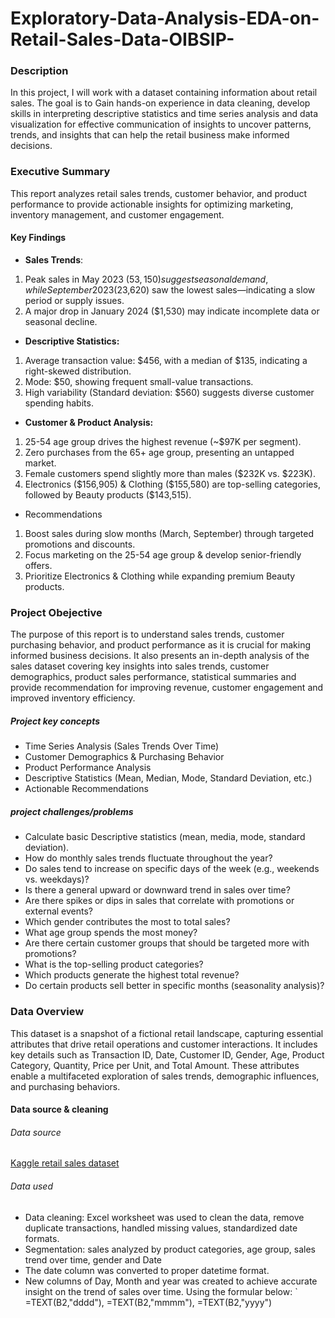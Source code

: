 # Exploratory-Data-Analysis-EDA-on-Retail-Sales-Data-OIBSIP-
### Description
In this project, I will work with a dataset containing information about retail sales. The goal is to Gain hands-on experience in data cleaning, develop skills in interpreting descriptive statistics and time series analysis and data visualization for effective communication of insights to uncover patterns, trends, and insights that can help the retail business make informed decisions.

### Executive Summary
This report analyzes retail sales trends, customer behavior, and product performance to provide actionable insights for optimizing marketing, inventory management, and customer engagement.
#### Key Findings
- **Sales Trends**:
1. Peak sales in May 2023 ($53,150) suggest seasonal demand, while September 2023 ($23,620) saw the lowest sales—indicating a slow period or supply issues.
2. A major drop in January 2024 ($1,530) may indicate incomplete data or seasonal decline.
- **Descriptive Statistics:**
1. Average transaction value: $456, with a median of $135, indicating a right-skewed distribution.
2. Mode: $50, showing frequent small-value transactions.
3. High variability (Standard deviation: $560) suggests diverse customer spending habits.
- **Customer & Product Analysis:**
1. 25-54 age group drives the highest revenue (~$97K per segment).
2. Zero purchases from the 65+ age group, presenting an untapped market.
3. Female customers spend slightly more than males ($232K vs. $223K).
4. Electronics ($156,905) & Clothing ($155,580) are top-selling categories, followed by Beauty products ($143,515).
- Recommendations
1. Boost sales during slow months (March, September) through targeted promotions and discounts.
2. Focus marketing on the 25-54 age group & develop senior-friendly offers.
3. Prioritize Electronics & Clothing while expanding premium Beauty products.

### Project Obejective
The purpose of this report is to understand sales trends, customer purchasing behavior, and product performance as it is crucial for making informed business decisions. It also presents an in-depth analysis of the sales dataset covering key insights into sales trends, customer demographics, product sales performance, statistical summaries and provide recommendation for improving revenue, customer engagement and improved inventory efficiency.
##### Project key concepts
- Time Series Analysis (Sales Trends Over Time)
- Customer Demographics & Purchasing Behavior
- Product Performance Analysis
- Descriptive Statistics (Mean, Median, Mode, Standard Deviation, etc.)
- Actionable Recommendations
##### project challenges/problems
- Calculate basic Descriptive statistics (mean, media, mode, standard deviation).
- How do monthly sales trends fluctuate throughout the year?
- Do sales tend to increase on specific days of the week (e.g., weekends vs. weekdays)?
- Is there a general upward or downward trend in sales over time?
- Are there spikes or dips in sales that correlate with promotions or external events?
- Which gender contributes the most to total sales?
- What age group spends the most money?
- Are there certain customer groups that should be targeted more with promotions?
- What is the top-selling product categories?
- Which products generate the highest total revenue?
- Do certain products sell better in specific months (seasonality analysis)?

### Data Overview
This dataset is a snapshot of a fictional retail landscape, capturing essential attributes that drive retail operations and customer interactions. It includes key details such as Transaction ID, Date, Customer ID, Gender, Age, Product Category, Quantity, Price per Unit, and Total Amount. These attributes enable a multifaceted exploration of sales trends, demographic influences, and purchasing behaviors.
#### Data source & cleaning
######  Data source
[Kaggle retail sales dataset ](https://www.kaggle.com/datasets/mohammadtalib786/retail-sales-dataset)
###### Data used

- Data cleaning: Excel worksheet was used to clean the data, remove duplicate transactions, handled missing values, standardized date formats.
- Segmentation: sales analyzed by product categories, age group, sales trend over time, gender and Date
- The date column was converted to proper datetime format.
- New columns of Day, Month and year was created to achieve accurate insight on the trend of sales over time. Using the formular below:
      `       =TEXT(B2,"dddd"), =TEXT(B2,"mmmm"), =TEXT(B2,"yyyy")





